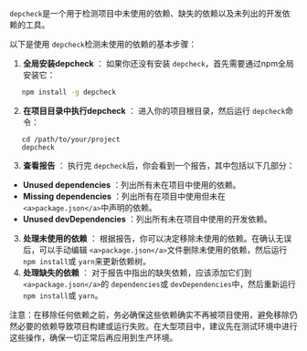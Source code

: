 `depcheck`是一个用于检测项目中未使用的依赖、缺失的依赖以及未列出的开发依赖的工具。

以下是使用 `depcheck`检测未使用的依赖的基本步骤：

1. **全局安装depcheck** ： 如果你还没有安装 `depcheck`，首先需要通过npm全局安装它：

```bash
   npm install -g depcheck
```


2. **在项目目录中执行depcheck** ： 进入你的项目根目录，然后运行 `depcheck`命令：

```bath
   cd /path/to/your/project
   depcheck
```


3. **查看报告** ： 执行完 `depcheck`后，你会看到一个报告，其中包括以下几部分：

* **Unused dependencies** ：列出所有未在项目中使用的依赖。
* **Missing dependencies** ：列出所有在项目中使用但未在 `<a>package.json</a>`中声明的依赖。
* **Unused devDependencies** ：列出所有未在项目中使用的开发依赖。

3. **处理未使用的依赖** ： 根据报告，你可以决定移除未使用的依赖。在确认无误后，可以手动编辑 `<a>package.json</a>`文件删除未使用的依赖，然后运行 `npm install`或 `yarn`来更新依赖树。
4. **处理缺失的依赖** ： 对于报告中指出的缺失依赖，应该添加它们到 `<a>package.json</a>`的 `dependencies`或 `devDependencies`中，然后重新运行 `npm install`或 `yarn`。

注意：在移除任何依赖之前，务必确保这些依赖确实不再被项目使用，避免移除仍然必要的依赖导致项目构建或运行失败。在大型项目中，建议先在测试环境中进行这些操作，确保一切正常后再应用到生产环境。
